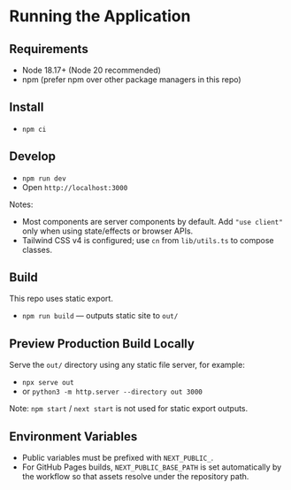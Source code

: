 # Running the Application

## Requirements

- Node 18.17+ (Node 20 recommended)
- npm (prefer npm over other package managers in this repo)

## Install

- `npm ci`

## Develop

- `npm run dev`
- Open `http://localhost:3000`

Notes:
- Most components are server components by default. Add `"use client"` only when using state/effects or browser APIs.
- Tailwind CSS v4 is configured; use `cn` from `lib/utils.ts` to compose classes.

## Build

This repo uses static export.

- `npm run build` — outputs static site to `out/`

## Preview Production Build Locally

Serve the `out/` directory using any static file server, for example:

- `npx serve out`
- or `python3 -m http.server --directory out 3000`

Note: `npm start` / `next start` is not used for static export outputs.

## Environment Variables

- Public variables must be prefixed with `NEXT_PUBLIC_`.
- For GitHub Pages builds, `NEXT_PUBLIC_BASE_PATH` is set automatically by the workflow so that assets resolve under the repository path.

